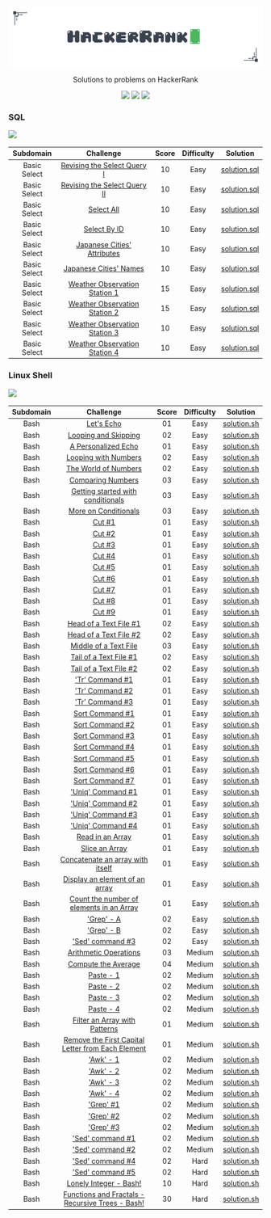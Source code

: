 <p align="center">
	<img src="Images/hackerrank-logo.png" ></a>
</p>
<p align="center">
    Solutions to problems on HackerRank
</p>
<p align="center">
	<img src="https://img.shields.io/badge/Problems%20Solved-51-brightgreen.svg">
	<img src="https://img.shields.io/badge/Language-Rust/Shell/SQL-orange.svg">
	<img src="https://img.shields.io/badge/Latest%20Update-15/11/2024-brightgreen.svg">
</p>

### SQL
<p><img src="https://img.shields.io/badge/Points-110-orange.svg"></p>

|          Subdomain          |                                                          Challenge                                                           | Score  | Difficulty |                                             Solution                                                                    |
|:---------------------------:|:----------------------------------------------------------------------------------------------------------------------------:|:------:|:----------:|:-----------------------------------------------------------------------------------------------------------------------:|
|        Basic Select         | [Revising the Select Query I](https://www.hackerrank.com/challenges/revising-the-select-query)                               |   10   |    Easy    | [solution.sql](https://github.com/nfoj/hackerrank/blob/main/SQL/Revising-the-Select-Query-I/solution.sql)               |
|        Basic Select         | [Revising the Select Query II](https://www.hackerrank.com/challenges/revising-the-select-query-2)                            |   10   |    Easy    | [solution.sql](https://github.com/nfoj/hackerrank/blob/main/SQL/Revising-the-Select-Query-II/solution.sql)              |
|        Basic Select         | [Select All](https://www.hackerrank.com/challenges/select-all-sql)                                                           |   10   |    Easy    | [solution.sql](https://github.com/nfoj/hackerrank/blob/main/SQL/Select-All/solution.sql)                                |
|        Basic Select         | [Select By ID](https://www.hackerrank.com/challenges/select-by-id)                                                           |   10   |    Easy    | [solution.sql](https://github.com/nfoj/hackerrank/blob/main/SQL/Select-By-ID/solution.sql)                              |
|        Basic Select         | [Japanese Cities' Attributes](https://www.hackerrank.com/challenges/japanese-cities-attributes)                              |   10   |    Easy    | [solution.sql](https://github.com/nfoj/hackerrank/blob/main/SQL/Japanese-Cities-Attributes/solution.sql)                |
|        Basic Select         | [Japanese Cities' Names](https://www.hackerrank.com/challenges/japanese-cities-name)                                         |   10   |    Easy    | [solution.sql](https://github.com/nfoj/hackerrank/blob/main/SQL/Japanese-Cities-Names/solution.sql)                     |
|        Basic Select         | [Weather Observation Station 1](https://www.hackerrank.com/challenges/weather-observation-station-1)                         |   15   |    Easy    | [solution.sql](https://github.com/nfoj/hackerrank/blob/main/SQL/Weather-Observation-Station-1/solution.sql)             |
|        Basic Select         | [Weather Observation Station 2](https://www.hackerrank.com/challenges/weather-observation-station-2)                         |   15   |    Easy    | [solution.sql](https://github.com/nfoj/hackerrank/blob/main/SQL/Weather-Observation-Station-2/solution.sql)             |
|        Basic Select         | [Weather Observation Station 3](https://www.hackerrank.com/challenges/weather-observation-station-3)                         |   10   |    Easy    | [solution.sql](https://github.com/nfoj/hackerrank/blob/main/SQL/Weather-Observation-Station-3/solution.sql)             |
|        Basic Select         | [Weather Observation Station 4](https://www.hackerrank.com/challenges/weather-observation-station-4)                         |   10   |    Easy    | [solution.sql](https://github.com/nfoj/hackerrank/blob/main/SQL/Weather-Observation-Station-4/solution.sql)             |



### Linux Shell
<p><img src="https://img.shields.io/badge/Points-110-orange.svg"></p>

|          Subdomain          |                                                          Challenge                                                           | Score  | Difficulty |                                             Solution                                                                    |
|:---------------------------:|:----------------------------------------------------------------------------------------------------------------------------:|:------:|:----------:|:-----------------------------------------------------------------------------------------------------------------------:|
|        Bash                 | [Let's Echo](https://www.hackerrank.com/challenges/bash-tutorials-lets-echo)                                                 						|   01   |    Easy    | [solution.sh](https://github.com/nfoj/hackerrank/blob/main/Linux-Shell/Lets-Echo/solution.sh)                           |
|        Bash                 | [Looping and Skipping](https://www.hackerrank.com/challenges/bash-tutorials---looping-and-skipping)                          						|   02   |    Easy    | [solution.sh](https://github.com/nfoj/hackerrank/blob/main/Linux-Shell/Looping-and-Skipping/solution.sh)                |
|        Bash                 | [A Personalized Echo](https://www.hackerrank.com/challenges/bash-tutorials---a-personalized-echo)                            						|   01   |    Easy    | [solution.sh](https://github.com/nfoj/hackerrank/blob/main/Linux-Shell/A-Personalized-Echo/solution.sh)                 |
|        Bash                 | [Looping with Numbers](https://www.hackerrank.com/challenges/bash-tutorials---looping-with-numbers)                          						|   02   |    Easy    | [solution.sh](https://github.com/nfoj/hackerrank/blob/main/Linux-Shell/Looping-with-Numbers/solution.sh)                |
|        Bash                 | [The World of Numbers](https://www.hackerrank.com/challenges/bash-tutorials---the-world-of-numbers)                          						|   02   |    Easy    | [solution.sh](https://github.com/nfoj/hackerrank/blob/main/Linux-Shell/The-World-of-Numbers/solution.sh)                |
|        Bash                 | [Comparing Numbers](https://www.hackerrank.com/challenges/bash-tutorials---comparing-numbers)                                						|   03   |    Easy    | [solution.sh](https://github.com/nfoj/hackerrank/blob/main/Linux-Shell/Comparing-Numbers/solution.sh)                     |
|        Bash                 | [Getting started with conditionals](https://www.hackerrank.com/challenges/bash-tutorials---getting-started-with-conditionals)						|   03   |    Easy    | [solution.sh](https://github.com/nfoj/hackerrank/blob/main/Linux-Shell/Getting-started-with-conditionals/solution.sh)                     |
|        Bash                 | [More on Conditionals](https://www.hackerrank.com/challenges/bash-tutorials---more-on-conditionals)                          						|   03   |    Easy    | [solution.sh](https://github.com/nfoj/hackerrank/blob/main/Linux-Shell/More-on-Conditionals/solution.sh)                     |
|        Bash                 | [Cut #1](https://www.hackerrank.com/challenges/text-processing-cut-1)                                                        						|   01   |    Easy    | [solution.sh](https://github.com/nfoj/hackerrank/blob/main/Linux-Shell/Cut-%231/solution.sh)                     |
|        Bash                 | [Cut #2](https://www.hackerrank.com/challenges/text-processing-cut-2)                                                        						|   01   |    Easy    | [solution.sh](https://github.com/nfoj/hackerrank/blob/main/Linux-Shell/Cut-%232/solution.sh)                     |
|        Bash                 | [Cut #3](https://www.hackerrank.com/challenges/text-processing-cut-3)                                                        						|   01   |    Easy    | [solution.sh](https://github.com/nfoj/hackerrank/blob/main/Linux-Shell/Cut-%233/solution.sh)                     |
|        Bash                 | [Cut #4](https://www.hackerrank.com/challenges/text-processing-cut-4)                                                        						|   01   |    Easy    | [solution.sh](https://github.com/nfoj/hackerrank/blob/main/Linux-Shell/Cut-%234/solution.sh)                     |
|        Bash                 | [Cut #5](https://www.hackerrank.com/challenges/text-processing-cut-5)                                                        						|   01   |    Easy    | [solution.sh](https://github.com/nfoj/hackerrank/blob/main/Linux-Shell/Cut-%235/solution.sh)                     |
|        Bash                 | [Cut #6](https://www.hackerrank.com/challenges/text-processing-cut-6)                                                        						|   01   |    Easy    | [solution.sh](https://github.com/nfoj/hackerrank/blob/main/Linux-Shell/Cut-%236/solution.sh)                     |
|        Bash                 | [Cut #7](https://www.hackerrank.com/challenges/text-processing-cut-7)                                                        						|   01   |    Easy    | [solution.sh](https://github.com/nfoj/hackerrank/blob/main/Linux-Shell/Cut-%237/solution.sh)                     |
|        Bash                 | [Cut #8](https://www.hackerrank.com/challenges/text-processing-cut-8)                                                        						|   01   |    Easy    | [solution.sh](https://github.com/nfoj/hackerrank/blob/main/Linux-Shell/Cut-%238/solution.sh)                     |
|        Bash                 | [Cut #9](https://www.hackerrank.com/challenges/text-processing-cut-9)                                                        						|   01   |    Easy    | [solution.sh](https://github.com/nfoj/hackerrank/blob/main/Linux-Shell/Cut-%239/solution.sh)                     |
|        Bash                 | [Head of a Text File #1](https://www.hackerrank.com/challenges/text-processing-head-1)                                       						|   02   |    Easy    | [solution.sh](https://github.com/nfoj/hackerrank/blob/main/Linux-Shell/Head-of-a-Text-File-%231/solution.sh)     |
|        Bash                 | [Head of a Text File #2](https://www.hackerrank.com/challenges/text-processing-head-2)                                       						|   02   |    Easy    | [solution.sh](https://github.com/nfoj/hackerrank/blob/main/Linux-Shell/Head-of-a-Text-File-%232/solution.sh)     |
|        Bash                 | [Middle of a Text File](https://www.hackerrank.com/challenges/text-processing-in-linux---the-middle-of-a-text-file/problem)  						|   03   |    Easy    | [solution.sh](https://github.com/nfoj/hackerrank/blob/main/Linux-Shell/Middle-of-a-Text-File/solution.sh)        |
|        Bash                 | [Tail of a Text File #1](https://www.hackerrank.com/challenges/text-processing-tail-1/problem?isFullScreen=true)                                                   	|   02   |    Easy    | [solution.sh](https://github.com/nfoj/hackerrank/blob/main/Linux-Shell/Tail-of-a-Text-File-%231/solution.sh)                                       |
|        Bash                 | [Tail of a Text File #2](https://www.hackerrank.com/challenges/text-processing-tail-2/problem)                                                                     	|   02   |    Easy    | [solution.sh](https://github.com/nfoj/hackerrank/blob/main/Linux-Shell/Tail-of-a-Text-File-%232/solution.sh)                                       |
|        Bash                 | ['Tr' Command #1](https://www.hackerrank.com/challenges/text-processing-tr-1/problem)                                                                              	|   01   |    Easy    | [solution.sh](https://github.com/nfoj/hackerrank/blob/main/Linux-Shell/Tr-Command-%231/solution.sh)                                                |
|        Bash                 | ['Tr' Command #2](https://www.hackerrank.com/challenges/text-processing-tr-2/problem)                                                                              	|   01   |    Easy    | [solution.sh](https://github.com/nfoj/hackerrank/blob/main/Linux-Shell/Tr-Command-%232/solution.sh)                                                |
|        Bash                 | ['Tr' Command #3](https://www.hackerrank.com/challenges/text-processing-tr-3/problem)                                                                              	|   01   |    Easy    | [solution.sh](https://github.com/nfoj/hackerrank/blob/main/Linux-Shell/Tr-Command-%233/solution.sh)                                                |
|        Bash                 | [Sort Command #1](https://www.hackerrank.com/challenges/text-processing-sort-1/problem)                                                                            	|   01   |    Easy    | [solution.sh](https://github.com/nfoj/hackerrank/blob/main/Linux-Shell/Sort-command-%231/solution.sh)                                              |
|        Bash                 | [Sort Command #2](https://www.hackerrank.com/challenges/text-processing-sort-2/problem)                                                                            	|   01   |    Easy    | [solution.sh](https://github.com/nfoj/hackerrank/blob/main/Linux-Shell/Sort-command-%232/solution.sh)                                              |
|        Bash                 | [Sort Command #3](https://www.hackerrank.com/challenges/text-processing-sort-3/problem)                                                                            	|   01   |    Easy    | [solution.sh](https://github.com/nfoj/hackerrank/blob/main/Linux-Shell/Sort-command-%233/solution.sh)                                              |
|        Bash                 | [Sort Command #4](https://www.hackerrank.com/challenges/text-processing-sort-4/problem)                                                                            	|   01   |    Easy    | [solution.sh](https://github.com/nfoj/hackerrank/blob/main/Linux-Shell/Sort-command-%234/solution.sh)                                              |
|        Bash                 | [Sort Command #5](https://www.hackerrank.com/challenges/text-processing-sort-5/problem)                                                                            	|   01   |    Easy    | [solution.sh](https://github.com/nfoj/hackerrank/blob/main/Linux-Shell/Sort-command-%235/solution.sh)                                              |
|        Bash                 | [Sort Command #6](https://www.hackerrank.com/challenges/text-processing-sort-6/problem)                                                                            	|   01   |    Easy    | [solution.sh](https://github.com/nfoj/hackerrank/blob/main/Linux-Shell/Sort-command-%236/solution.sh)                                              |
|        Bash                 | [Sort Command #7](https://www.hackerrank.com/challenges/text-processing-sort-7/problem)                                                                            	|   01   |    Easy    | [solution.sh](https://github.com/nfoj/hackerrank/blob/main/Linux-Shell/Sort-command-%237/solution.sh)                                              |
|        Bash                 | ['Uniq' Command #1](https://www.hackerrank.com/challenges/text-processing-in-linux-the-uniq-command-1/problem)                                                     	|   01   |    Easy    | [solution.sh](https://github.com/nfoj/hackerrank/blob/main/Linux-Shell/Uniq-command-%231/solution.sh)                                              |
|        Bash                 | ['Uniq' Command #2](https://www.hackerrank.com/challenges/text-processing-in-linux-the-uniq-command-2/problem)                                                     	|   01   |    Easy    | [solution.sh](https://github.com/nfoj/hackerrank/blob/main/Linux-Shell/Uniq-command-%232/solution.sh)                                              |
|        Bash                 | ['Uniq' Command #3](https://www.hackerrank.com/challenges/text-processing-in-linux-the-uniq-command-3/problem)                                                     	|   01   |    Easy    | [solution.sh](https://github.com/nfoj/hackerrank/blob/main/Linux-Shell/Uniq-command-%233/solution.sh)                                              |
|        Bash                 | ['Uniq' Command #4](https://www.hackerrank.com/challenges/text-processing-in-linux-the-uniq-command-4/problem)                                                     	|   01   |    Easy    | [solution.sh](https://github.com/nfoj/hackerrank/blob/main/Linux-Shell/Uniq-command-%234/solution.sh)                                              |
|        Bash                 | [Read in an Array](https://www.hackerrank.com/challenges/bash-tutorials-read-in-an-array/problem)                                                                  	|   01   |    Easy    | [solution.sh](https://github.com/nfoj/hackerrank/blob/main/Linux-Shell/Read-in-an-Array/solution.sh)                                               |
|        Bash                 | [Slice an Array](https://www.hackerrank.com/challenges/bash-tutorials-slice-an-array/problem)                                                                      	|   01   |    Easy    | [solution.sh](https://github.com/nfoj/hackerrank/blob/main/Linux-Shell/Slice-an-Array/solution.sh)                                                 |
|        Bash                 | [Concatenate an array with itself](https://www.hackerrank.com/challenges/bash-tutorials-concatenate-an-array-with-itself/problem)                                  	|   01   |    Easy    | [solution.sh](https://github.com/nfoj/hackerrank/blob/main/Linux-Shell/Concatenate-an-array-with-itself/solution.sh)                               |
|        Bash                 | [Display an element of an array](https://www.hackerrank.com/challenges/bash-tutorials-display-the-third-element-of-an-array/problem)                               	|   01   |    Easy    | [solution.sh](https://github.com/nfoj/hackerrank/blob/main/Linux-Shell/Display-an-element-of-an-array/solution.sh)                                 |
|        Bash                 | [Count the number of elements in an Array](https://www.hackerrank.com/challenges/bash-tutorials-count-the-number-of-elements-in-an-array/problem)                  	|   01   |    Easy    | [solution.sh](https://github.com/nfoj/hackerrank/blob/main/Linux-Shell/Count-the-number-of-elements-in-an-Array/solution.sh#L3)                    |
|        Bash                 | ['Grep' - A](https://www.hackerrank.com/challenges/text-processing-in-linux-the-grep-command-4/problem)                                                            	|   02   |    Easy    | [solution.sh](https://github.com/nfoj/hackerrank/blob/main/Linux-Shell/Grep-A/solution.sh)                                                         |
|        Bash                 | ['Grep' - B](https://www.hackerrank.com/challenges/text-processing-in-linux-the-grep-command-5/problem)                                                            	|   02   |    Easy    | [solution.sh](https://github.com/nfoj/hackerrank/blob/main/Linux-Shell/Grep-B/solution.sh)                                                         |
|        Bash                 | ['Sed' command #3](https://www.hackerrank.com/challenges/text-processing-in-linux-the-sed-command-3/problem)                                                       	|   02   |    Easy    | [solution.sh](https://github.com/nfoj/hackerrank/blob/main/Linux-Shell/Sed-command-%233/solution.sh)                                               |
|        Bash                 | [Arithmetic Operations](https://www.hackerrank.com/challenges/bash-tutorials---arithmetic-operations/problem)                                       		    	|   03   |    Medium  | [solution.sh](https://github.com/nfoj/hackerrank/blob/main/Linux-Shell/Arithmetic-Operations/solution.sh)                                          |
|        Bash                 | [Compute the Average](https://www.hackerrank.com/challenges/bash-tutorials---compute-the-average/problem)                                       		     	|   04   |    Medium  | [solution.sh](https://github.com/nfoj/hackerrank/blob/main/Linux-Shell/Compute-the-Average/solution.sh)                                            |
|        Bash                 | [Paste - 1](https://www.hackerrank.com/challenges/paste-1/problem)                                       		     					   	|   02   |    Medium  | [solution.sh](https://github.com/nfoj/hackerrank/blob/main/Linux-Shell/Paste-1/solution.sh)                     				   |
|        Bash                 | [Paste - 2](https://www.hackerrank.com/challenges/paste-2/problem)                                       		     						|   02   |    Medium  | [solution.sh](https://github.com/nfoj/hackerrank/blob/main/Linux-Shell/Paste-2/solution.sh)                      				   |
|        Bash                 | [Paste - 3](https://www.hackerrank.com/challenges/paste-3/problem)                                                           						|   02   |    Medium  | [solution.sh](https://github.com/nfoj/hackerrank/blob/main/Linux-Shell/Paste-3/solution.sh)                      				   |
|        Bash                 | [Paste - 4](https://www.hackerrank.com/challenges/paste-4/problem)                                                           						|   02   |    Medium  | [solution.sh](https://github.com/nfoj/hackerrank/blob/main/Linux-Shell/Paste-4/solution.sh)                      				   |
|        Bash                 | [Filter an Array with Patterns](https://www.hackerrank.com/challenges/bash-tutorials-filter-an-array-with-patterns/problem)                                    		|   01   |    Medium  | [solution.sh](https://github.com/nfoj/hackerrank/blob/main/Linux-Shell/Filter-an-Array-with-Patterns/solution.sh)   |
|        Bash                 | [Remove the First Capital Letter from Each Element](https://www.hackerrank.com/challenges/bash-tutorials-remove-the-first-capital-letter-from-each-array-element/problem) |   01   |    Medium  | [solution.sh](https://github.com/nfoj/hackerrank/blob/main/Linux-Shell/Remove-the-First-Capital-Letter-from-Each-Element/solution.sh)                      |
|        Bash                 | ['Awk' - 1](https://www.hackerrank.com/challenges/awk-1/problem)  													|   02   |    Medium    | [solution.sh](https://github.com/nfoj/hackerrank/blob/main/Linux-Shell/Awk-1/solution.sh)                   		 |
|        Bash                 | ['Awk' - 2](https://www.hackerrank.com/challenges/awk-2/problem)                      											|   02   |    Medium    | [solution.sh](https://github.com/nfoj/hackerrank/blob/main/Linux-Shell/Awk-2/solution.sh)                   		 |
|        Bash                 | ['Awk' - 3](https://www.hackerrank.com/challenges/awk-3/problem)                      											|   02   |    Medium    | [solution.sh](https://github.com/nfoj/hackerrank/blob/main/Linux-Shell/Awk-3/solution.sh)                   		 |
|        Bash                 | ['Awk' - 4](https://www.hackerrank.com/challenges/awk-4/problem)                      											|   02   |    Medium    | [solution.sh](https://github.com/nfoj/hackerrank/blob/main/Linux-Shell/Awk-4/solution.sh)                   		 |
|        Bash                 | ['Grep' #1](https://www.hackerrank.com/challenges/text-processing-in-linux-the-grep-command-1/problem)                      						|   02   |    Medium    | [solution.sh](https://github.com/nfoj/hackerrank/blob/main/Linux-Shell/Grep-%231/solution.sh)                   	 |
|        Bash                 | ['Grep' #2](https://www.hackerrank.com/challenges/text-processing-in-linux-the-grep-command-2/problem)                      						|   02   |    Medium    | [solution.sh](https://github.com/nfoj/hackerrank/blob/main/Linux-Shell/Grep-%232/solution.sh)                   	 |
|        Bash                 | ['Grep' #3](https://www.hackerrank.com/challenges/text-processing-in-linux-the-grep-command-3/problem)                      						|   02   |    Medium    | [solution.sh](https://github.com/nfoj/hackerrank/blob/main/Linux-Shell/Grep-%233/solution.sh)                   	 |
|        Bash                 | ['Sed' command #1](https://www.hackerrank.com/challenges/text-processing-in-linux-the-sed-command-1/problem)                      					|   02   |    Medium    | [solution.sh](https://github.com/nfoj/hackerrank/blob/main/Linux-Shell/Sed-command-%231/solution.sh)                   |
|        Bash                 | ['Sed' command #2](https://www.hackerrank.com/challenges/text-processing-in-linux-the-sed-command-2/problem)                      					|   02   |    Medium    | [solution.sh](https://github.com/nfoj/hackerrank/blob/main/Linux-Shell/Sed-command-%232/solution.sh)                   |
|        Bash                 | ['Sed' command #4](https://www.hackerrank.com/challenges/sed-command-4/problem)                      									|   02   |    Hard    | [solution.sh]()                   |
|        Bash                 | ['Sed' command #5](https://www.hackerrank.com/challenges/sed-command-5/problem)                      									|   02   |    Hard    | [solution.sh]()                   |
|        Bash                 | [Lonely Integer - Bash!](https://www.hackerrank.com/challenges/lonely-integer-2/problem)  				                    				|   10   |    Hard    | [solution.sh]()                   |
|        Bash                 | [Functions and Fractals - Recursive Trees - Bash!](https://www.hackerrank.com/challenges/fractal-trees-all/problem)                      				|   30   |    Hard    | [solution.sh]()                   |









